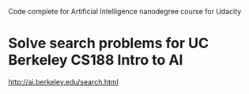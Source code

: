 Code complete for Artificial Intelligence nanodegree course for Udacity

# Solve search problems for UC Berkeley CS188 Intro to AI

http://ai.berkeley.edu/search.html
